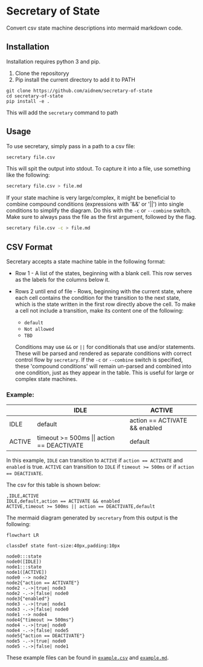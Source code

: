 # Secretary of State

Convert csv state machine descriptions into mermaid markdown code.

## Installation

Installation requires python 3 and pip.

1. Clone the repositoryy
2. Pip install the current directory to add it to PATH

```
git clone https://github.com/aidnem/secretary-of-state
cd secretary-of-state
pip install -e .
```

This will add the `secretary` command to path

## Usage

To use secretary, simply pass in a path to a csv file:

```bash
secretary file.csv
```

This will spit the output into stdout. To capture it into a file, use something
like the following:

```bash
secretary file.csv > file.md
```

If your state machine is very large/complex, it might be beneficial to combine
compound conditions (expressions with '&&' or '||') into single conditions to
simplify the diagram. Do this with the `-c` or `--combine` switch. Make sure to
always pass the file as the first argument, followed by the flag.

```bash
secretary file.csv -c > file.md
```

## CSV Format

Secretary accepts a state machine table in the following format:

- Row 1 - A list of the states, beginning with a blank cell. This row serves as
  the labels for the columns below it.
- Rows 2 until end of file - Rows, beginning with the current state, where
  each cell contains the condition for the transition to the next state, which
  is the state written in the first row directly above the cell. To make a cell
  not include a transition, make its content one of the following:

  - `default`
  - `Not allowed`
  - `TBD`

  Conditions may use `&&` or `||` for conditionals that use and/or statements.
  These will be parsed and rendered as separate conditions with correct control
  flow by `secretary`. If the `-c` or `--combine` switch is specified, these
  'compound conditions' will remain un-parsed and combined into one condition,
  just as they appear in the table. This is useful for large or complex state
  machines.

### Example:

|        | IDLE                                       | ACTIVE                        |
| ------ | ------------------------------------------ | ----------------------------- |
| IDLE   | default                                    | action == ACTIVATE && enabled |
| ACTIVE | timeout >= 500ms \|\| action == DEACTIVATE | default                       |

In this example, `IDLE` can transition to `ACTIVE` if `action == ACTIVATE` and `enabled` is true.
`ACTIVE` can transition to `IDLE` if `timeout >= 500ms` or if
`action == DEACTIVATE`.

The csv for this table is shown below:

```
,IDLE,ACTIVE
IDLE,default,action == ACTIVATE && enabled
ACTIVE,timeout >= 500ms || action == DEACTIVATE,default
```

The mermaid diagram generated by `secretary` from this output is the following:

```mermaid
flowchart LR

classDef state font-size:40px,padding:10px

node0:::state
node0([IDLE])
node1:::state
node1([ACTIVE])
node0 --> node2
node2{"action == ACTIVATE"}
node2 -.->|true| node3
node2 -.->|false| node0
node3{"enabled"}
node3 -.->|true| node1
node3 -.->|false| node0
node1 --> node4
node4{"timeout >= 500ms"}
node4 -.->|true| node0
node4 -.->|false| node5
node5{"action == DEACTIVATE"}
node5 -.->|true| node0
node5 -.->|false| node1
```

These example files can be found in
[`example.csv`](https://github.com/aidnem/secretary-of-state/blob/main/example.csv)
and
[`example.md`](https://github.com/aidnem/secretary-of-state/blob/main/example.md).
